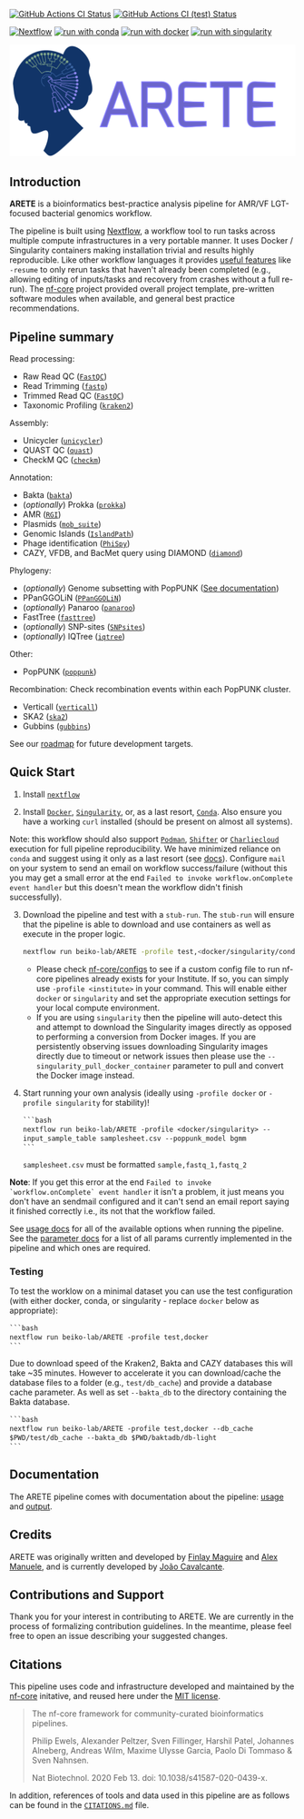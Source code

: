 [![GitHub Actions CI Status](https://github.com/beiko-lab/arete/workflows/nf-core%20CI/badge.svg)](https://github.com/beiko-lab/arete/actions?query=workflow%3A%22nf-core+CI%22)
[![GitHub Actions CI (test) Status](https://github.com/beiko-lab/arete/workflows/nf-test%20CI/badge.svg)](https://github.com/beiko-lab/arete/actions?query=workflow%3A%22nf-test+CI%22)

[![Nextflow](https://img.shields.io/badge/nextflow%20DSL2-%E2%89%A521.03.0--edge-23aa62.svg?labelColor=000000)](https://www.nextflow.io/)
[![run with conda](http://img.shields.io/badge/run%20with-conda-3EB049?labelColor=000000&logo=anaconda)](https://docs.conda.io/en/latest/)
[![run with docker](https://img.shields.io/badge/run%20with-docker-0db7ed?labelColor=000000&logo=docker)](https://www.docker.com/)
[![run with singularity](https://img.shields.io/badge/run%20with-singularity-1d355c.svg?labelColor=000000)](https://sylabs.io/docs/)

![ARETE Logo](docs/images/arete-logo-transparent.png)

## Introduction

**ARETE** is a bioinformatics best-practice analysis pipeline for AMR/VF LGT-focused bacterial genomics workflow.

The pipeline is built using [Nextflow](https://www.nextflow.io), a workflow tool to run tasks across multiple compute infrastructures in a very portable manner. It uses Docker / Singularity containers making installation trivial and results highly reproducible.
Like other workflow languages it provides [useful features](https://www.nextflow.io/docs/latest/getstarted.html#modify-and-resume) like `-resume` to only rerun tasks that haven't already been completed (e.g., allowing editing of inputs/tasks and recovery from crashes without a full re-run).
The [nf-core](https://nf-cor.re) project provided overall project template, pre-written software modules when available, and general best practice recommendations.

## Pipeline summary

Read processing:

- Raw Read QC ([`FastQC`](https://www.bioinformatics.babraham.ac.uk/projects/fastqc/))
- Read Trimming ([`fastp`](https://github.com/OpenGene/fastp))
- Trimmed Read QC ([`FastQC`](https://www.bioinformatics.babraham.ac.uk/projects/fastqc/))
- Taxonomic Profiling ([`kraken2`](http://ccb.jhu.edu/software/kraken2/))

Assembly:

- Unicycler ([`unicycler`](https://github.com/rrwick/Unicycler))
- QUAST QC ([`quast`](http://quast.sourceforge.net/))
- CheckM QC ([`checkm`](https://github.com/Ecogenomics/CheckM))

Annotation:

- Bakta ([`bakta`](https://github.com/oschwengers/bakta))
- (_optionally_) Prokka ([`prokka`](https://github.com/tseemann/prokka))
- AMR ([`RGI`](https://github.com/arpcard/rgi))
- Plasmids ([`mob_suite`](https://github.com/phac-nml/mob-suite))
- Genomic Islands ([`IslandPath`](https://github.com/brinkmanlab/islandpath))
- Phage identification ([`PhiSpy`](https://github.com/linsalrob/PhiSpy))
- CAZY, VFDB, and BacMet query using DIAMOND ([`diamond`](https://github.com/bbuchfink/diamond))

Phylogeny:

- (_optionally_) Genome subsetting with PopPUNK ([See documentation](./docs/subsampling.md))
- PPanGGOLiN ([`PPanGGOLiN`](https://github.com/labgem/PPanGGOLiN))
- (_optionally_) Panaroo ([`panaroo`](https://github.com/gtonkinhill/panaroo))
- FastTree ([`fasttree`](http://www.microbesonline.org/fasttree/))
- (_optionally_) SNP-sites ([`SNPsites`](https://github.com/sanger-pathogens/snp-sites))
- (_optionally_) IQTree ([`iqtree`](http://www.iqtree.org/))

Other:

- PopPUNK ([`poppunk`](https://poppunk.net/))

Recombination:
Check recombination events within each PopPUNK cluster.

- Verticall ([`verticall`](https://github.com/rrwick/Verticall/))
- SKA2 ([`ska2`](https://github.com/bacpop/ska.rust))
- Gubbins ([`gubbins`](https://github.com/nickjcroucher/gubbins))

See our [roadmap](ROADMAP.md) for future development targets.

## Quick Start

1. Install [`nextflow`](https://nf-co.re/usage/installation)

2. Install [`Docker`](https://www.docker.com), [`Singularity`](https://sylabs.io/guides/3.0/user-guide/installation.html), or, as a last resort, [`Conda`](https://conda.io/miniconda.html). Also ensure you have a working `curl` installed (should be present on almost all systems).

Note: this workflow should also support [`Podman`](https://podman.io/), [`Shifter`](https://nersc.gitlab.io/development/shifter/how-to-use/) or [`Charliecloud`](https://hpc.github.io/charliecloud/) execution for full pipeline reproducibility. We have minimized reliance on `conda` and suggest using it only as a last resort (see [docs](https://nf-co.re/usage/configuration#basic-configuration-profiles)). Configure `mail` on your system to send an email on workflow success/failure (without this you may get a small error at the end `Failed to invoke workflow.onComplete event handler` but this doesn't mean the workflow didn't finish successfully).

3.  Download the pipeline and test with a `stub-run`. The `stub-run` will ensure that the pipeline is able to download and use containers as well as execute in the proper logic.

    ```bash
    nextflow run beiko-lab/ARETE -profile test,<docker/singularity/conda> -stub-run
    ```

    - Please check [nf-core/configs](https://github.com/nf-core/configs#documentation) to see if a custom config file to run nf-core pipelines already exists for your Institute. If so, you can simply use `-profile <institute>` in your command. This will enable either `docker` or `singularity` and set the appropriate execution settings for your local compute environment.
    - If you are using `singularity` then the pipeline will auto-detect this and attempt to download the Singularity images directly as opposed to performing a conversion from Docker images. If you are persistently observing issues downloading Singularity images directly due to timeout or network issues then please use the `--singularity_pull_docker_container` parameter to pull and convert the Docker image instead.

4.  Start running your own analysis (ideally using `-profile docker` or `-profile singularity` for stability)!

        ```bash
        nextflow run beiko-lab/ARETE -profile <docker/singularity> --input_sample_table samplesheet.csv --poppunk_model bgmm
        ```

    `samplesheet.csv` must be formatted `sample,fastq_1,fastq_2`

**Note**: If you get this error at the end `` Failed to invoke `workflow.onComplete` event handler `` it isn't a problem, it just means you don't have an sendmail configured and it can't send an email report saying it finished correctly i.e., its not that the workflow failed.

See [usage docs](docs/usage.md) for all of the available options when running the pipeline.
See the [parameter docs](docs/params.md) for a list of all params currently implemented in the pipeline and which ones are required.

### Testing

To test the worklow on a minimal dataset you can use the test configuration (with either docker, conda, or singularity - replace `docker` below as appropriate):

    ```bash
    nextflow run beiko-lab/ARETE -profile test,docker
    ```

Due to download speed of the Kraken2, Bakta and CAZY databases this will take ~35 minutes.
However to accelerate it you can download/cache the database files to a folder (e.g., `test/db_cache`) and provide a database cache parameter. As well as set `--bakta_db` to the directory containing the Bakta database.

    ```bash
    nextflow run beiko-lab/ARETE -profile test,docker --db_cache $PWD/test/db_cache --bakta_db $PWD/baktadb/db-light
    ```

## Documentation

The ARETE pipeline comes with documentation about the pipeline: [usage](docs/usage.md) and [output](docs/output.md).

## Credits

ARETE was originally written and developed by [Finlay Maguire](https://github.com/fmaguire) and [Alex Manuele](https://github.com/alexmanuele), and is currently developed by [João Cavalcante](https://github.com/jvfe).

## Contributions and Support

<!--If you would like to contribute to this pipeline, please see the [contributing guidelines](.github/CONTRIBUTING.md).-->

Thank you for your interest in contributing to ARETE. We are currently in the process of formalizing contribution guidelines. In the meantime, please feel free to open an issue describing your suggested changes.

## Citations

<!-- TODO nf-core: Add citation for pipeline after first release. Uncomment lines below and update Zenodo doi and badge at the top of this file. -->

This pipeline uses code and infrastructure developed and maintained by the [nf-core](https://nf-co.re) initative, and reused here under the [MIT license](https://github.com/nf-core/tools/blob/master/LICENSE).

> The nf-core framework for community-curated bioinformatics pipelines.
>
> Philip Ewels, Alexander Peltzer, Sven Fillinger, Harshil Patel, Johannes Alneberg, Andreas Wilm, Maxime Ulysse Garcia, Paolo Di Tommaso & Sven Nahnsen.
>
> Nat Biotechnol. 2020 Feb 13. doi: 10.1038/s41587-020-0439-x.

In addition, references of tools and data used in this pipeline are as follows can be found in the [`CITATIONS.md`](CITATIONS.md) file.
